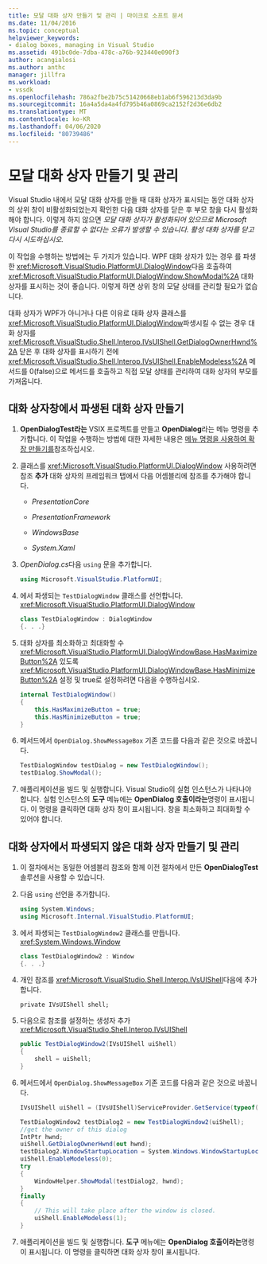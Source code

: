 ```yaml
---
title: 모달 대화 상자 만들기 및 관리 | 마이크로 소프트 문서
ms.date: 11/04/2016
ms.topic: conceptual
helpviewer_keywords:
- dialog boxes, managing in Visual Studio
ms.assetid: 491bc0de-7dba-478c-a76b-923440e090f3
author: acangialosi
ms.author: anthc
manager: jillfra
ms.workload:
- vssdk
ms.openlocfilehash: 786a2fbe2b75c51420668eb1ab6f596213d3da9b
ms.sourcegitcommit: 16a4a5da4a4fd795b46a0869ca2152f2d36e6db2
ms.translationtype: MT
ms.contentlocale: ko-KR
ms.lasthandoff: 04/06/2020
ms.locfileid: "80739486"
---
```

# <a name="create-and-manage-modal-dialog-boxes"></a>모달 대화 상자 만들기 및 관리
Visual Studio 내에서 모달 대화 상자를 만들 때 대화 상자가 표시되는 동안 대화 상자의 상위 창이 비활성화되었는지 확인한 다음 대화 상자를 닫은 후 부모 창을 다시 활성화해야 합니다. 이렇게 하지 않으면 *모달 대화 상자가 활성화되어 있으므로 Microsoft Visual Studio를 종료할 수 없다는 오류가 발생할 수 있습니다. 활성 대화 상자를 닫고 다시 시도하십시오.*

이 작업을 수행하는 방법에는 두 가지가 있습니다. WPF 대화 상자가 있는 경우 를 파생한 <xref:Microsoft.VisualStudio.PlatformUI.DialogWindow>다음 호출하여 <xref:Microsoft.VisualStudio.PlatformUI.DialogWindow.ShowModal%2A> 대화 상자를 표시하는 것이 좋습니다. 이렇게 하면 상위 창의 모달 상태를 관리할 필요가 없습니다.

대화 상자가 WPF가 아니거나 다른 이유로 대화 상자 클래스를 <xref:Microsoft.VisualStudio.PlatformUI.DialogWindow>파생시킬 수 없는 경우 대화 상자를 <xref:Microsoft.VisualStudio.Shell.Interop.IVsUIShell.GetDialogOwnerHwnd%2A> 닫은 후 대화 상자를 표시하기 전에 <xref:Microsoft.VisualStudio.Shell.Interop.IVsUIShell.EnableModeless%2A> 메서드를 0(false)으로 메서드를 호출하고 직접 모달 상태를 관리하여 대화 상자의 부모를 가져옵니다.

## <a name="create-a-dialog-box-derived-from-dialogwindow"></a>대화 상자창에서 파생된 대화 상자 만들기

1. **OpenDialogTest라는** VSIX 프로젝트를 만들고 **OpenDialog**라는 메뉴 명령을 추가합니다. 이 작업을 수행하는 방법에 대한 자세한 내용은 [메뉴 명령을 사용하여 확장 만들기를](../extensibility/creating-an-extension-with-a-menu-command.md)참조하십시오.

2. 클래스를 <xref:Microsoft.VisualStudio.PlatformUI.DialogWindow> 사용하려면 참조 **추가** 대화 상자의 프레임워크 탭에서 다음 어셈블리에 참조를 추가해야 합니다.

    - *PresentationCore*

    - *PresentationFramework*

    - *WindowsBase*

    - *System.Xaml*

3. *OpenDialog.cs*다음 `using` 문을 추가합니다.

    ```csharp
    using Microsoft.VisualStudio.PlatformUI;
    ```

4. 에서 파생되는 `TestDialogWindow` 클래스를 선언합니다. <xref:Microsoft.VisualStudio.PlatformUI.DialogWindow>

    ```csharp
    class TestDialogWindow : DialogWindow
    {. . .}
    ```

5. 대화 상자를 최소화하고 최대화할 수 <xref:Microsoft.VisualStudio.PlatformUI.DialogWindowBase.HasMaximizeButton%2A> 있도록 <xref:Microsoft.VisualStudio.PlatformUI.DialogWindowBase.HasMinimizeButton%2A> 설정 및 true로 설정하려면 다음을 수행하십시오.

    ```csharp
    internal TestDialogWindow()
    {
        this.HasMaximizeButton = true;
        this.HasMinimizeButton = true;
    }
    ```

6. 메서드에서 `OpenDialog.ShowMessageBox` 기존 코드를 다음과 같은 것으로 바꿉니다.

    ```csharp
    TestDialogWindow testDialog = new TestDialogWindow();
    testDialog.ShowModal();
    ```

7. 애플리케이션을 빌드 및 실행합니다. Visual Studio의 실험 인스턴스가 나타나야 합니다. 실험 인스턴스의 **도구** 메뉴에는 **OpenDialog 호출이라는**명령이 표시됩니다. 이 명령을 클릭하면 대화 상자 창이 표시됩니다. 창을 최소화하고 최대화할 수 있어야 합니다.

## <a name="create-and-manage-a-dialog-box-not-derived-from-dialogwindow"></a>대화 상자에서 파생되지 않은 대화 상자 만들기 및 관리

1. 이 절차에서는 동일한 어셈블리 참조와 함께 이전 절차에서 만든 **OpenDialogTest** 솔루션을 사용할 수 있습니다.

2. 다음 `using` 선언을 추가합니다.

    ```csharp
    using System.Windows;
    using Microsoft.Internal.VisualStudio.PlatformUI;
    ```

3. 에서 파생되는 `TestDialogWindow2` 클래스를 만듭니다. <xref:System.Windows.Window>

    ```csharp
    class TestDialogWindow2 : Window
    {. . .}
    ```

4. 개인 참조를 <xref:Microsoft.VisualStudio.Shell.Interop.IVsUIShell>다음에 추가합니다.

    ```
    private IVsUIShell shell;
    ```

5. 다음으로 참조를 설정하는 생성자 추가 <xref:Microsoft.VisualStudio.Shell.Interop.IVsUIShell>

    ```csharp
    public TestDialogWindow2(IVsUIShell uiShell)
    {
        shell = uiShell;
    }
    ```

6. 메서드에서 `OpenDialog.ShowMessageBox` 기존 코드를 다음과 같은 것으로 바꿉니다.

    ```csharp
    IVsUIShell uiShell = (IVsUIShell)ServiceProvider.GetService(typeof(SVsUIShell));

    TestDialogWindow2 testDialog2 = new TestDialogWindow2(uiShell);
    //get the owner of this dialog
    IntPtr hwnd;
    uiShell.GetDialogOwnerHwnd(out hwnd);
    testDialog2.WindowStartupLocation = System.Windows.WindowStartupLocation.CenterOwner;
    uiShell.EnableModeless(0);
    try
    {
        WindowHelper.ShowModal(testDialog2, hwnd);
    }
    finally
    {
        // This will take place after the window is closed.
        uiShell.EnableModeless(1);
    }
    ```

7. 애플리케이션을 빌드 및 실행합니다. **도구** 메뉴에는 **OpenDialog 호출이라는**명령이 표시됩니다. 이 명령을 클릭하면 대화 상자 창이 표시됩니다.
